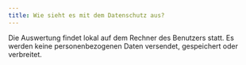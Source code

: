 ```yaml
---
title: Wie sieht es mit dem Datenschutz aus?
---
```


Die Auswertung findet lokal auf dem Rechner des Benutzers statt. Es werden keine personenbezogenen Daten versendet, gespeichert oder verbreitet.
